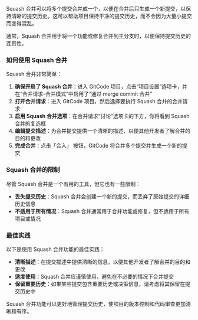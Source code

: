 
Squash 合并可以将多个提交合并成一个，以便在合并后只生成一个新提交，以保持清晰的提交历史。这可以帮助项目保持干净的提交历史，而不会因为大量小提交而变得混乱。

通常，Squash 合并用于将一个功能或修复合并到主分支时，以便保持提交历史的连贯性。

### 如何使用 Squash 合并

Squash 合并非常简单：

1. **确保开启了 Squash 合并**：进入 GitCode 项目，点击“项目设置”选项卡，并在“合并请求-合并模式”中启用了“通过 merge commit 合井”
2. **打开合并请求**：进入 GitCode 项目，然后选择要执行 Squash 合并的合并请求
3. **启用 Squash 合并选项**：在合并请求“讨论”选项卡的下方，你将看到 Squash 合并的复选框
4. **编辑提交描述**：为合并提交提供一个清晰的描述，以便其他开发者了解合并的目的和更改
5. **完成合并**：点击「合入」 按钮，GitCode 将合并多个提交并生成一个新的提交

### Squash 合并的限制

尽管 Squash 合并是一个有用的工具，但它也有一些限制：

- **丢失提交历史**：Squash 合并会创建一个新的提交，而丢弃了原始提交的详细历史信息
- **不适用于所有情况**：Squash 合并通常用于合并功能或修复，但不适用于所有项目或情况

### 最佳实践

以下是使用 Squash 合并功能的最佳实践：

- **清晰描述**：在提交描述中提供清晰的信息，以便其他开发者了解合并的目的和更改
- **适度使用**：Squash 合并应谨慎使用，避免在不必要的情况下合并提交
- **保留重要历史**：如果某些提交包含重要历史或决策信息，请考虑将其保留在提交历史中

Squash 合并功能可以更好地管理提交历史，使项目的版本控制和代码审查更加清晰和有序。